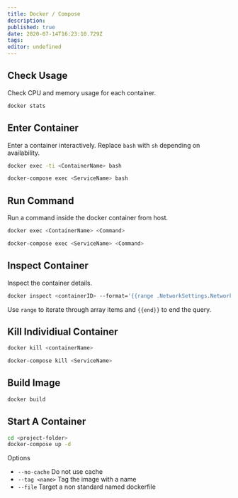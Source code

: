 ```yaml
---
title: Docker / Compose 
description: 
published: true
date: 2020-07-14T16:23:10.729Z
tags: 
editor: undefined
---
```


## Check Usage

Check CPU and memory usage for each container.

```bash
docker stats
```

## Enter Container

Enter a container interactively. Replace `bash` with `sh` depending on availability.

```bash
docker exec -ti <ContainerName> bash
```

```bash
docker-compose exec <ServiceName> bash
```

## Run Command

Run a command inside the docker container from host.

```bash
docker exec <ContainerName> <Command>
```

```bash
docker-compose exec <ServiceName> <Command>
```

## Inspect Container

Inspect the container details.

```bash
docker inspect <containerID> --format='{{range .NetworkSettings.Networks}}{{.Gateway}}{{end}}'
```

Use `range` to iterate through array items and `{{end}}` to end the query.

## Kill Individiual Container

```bash
docker kill <containerName>
```

```bash
docker-compose kill <ServiceName>
```

## Build Image

```bash
docker build
```

## Start A Container

```bash
cd <project-folder>
docker-compose up -d
```

Options
- `--no-cache` Do not use cache
- `--tag <name>` Tag the image with a name
- `--file` Target a non standard named dockerfile